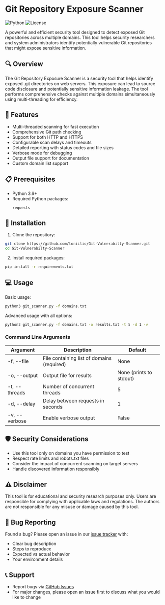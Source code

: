 # Git Repository Exposure Scanner
![Python](https://img.shields.io/badge/python-v3.6+-blue.svg)
![License](https://img.shields.io/badge/license-MIT-green.svg)

A powerful and efficient security tool designed to detect exposed Git repositories across multiple domains. This tool helps security researchers and system administrators identify potentially vulnerable Git repositories that might expose sensitive information.

## 🔍 Overview

The Git Repository Exposure Scanner is a security tool that helps identify exposed .git directories on web servers. This exposure can lead to source code disclosure and potentially sensitive information leakage. The tool performs comprehensive checks against multiple domains simultaneously using multi-threading for efficiency.

## 🚀 Features

- Multi-threaded scanning for fast execution
- Comprehensive Git path checking
- Support for both HTTP and HTTPS
- Configurable scan delays and timeouts
- Detailed reporting with status codes and file sizes
- Verbose mode for debugging
- Output file support for documentation
- Custom domain list support

## 📋 Prerequisites

- Python 3.6+
- Required Python packages:
  ```
  requests
  ```

## 🔧 Installation

1. Clone the repository:
```bash
git clone https://github.com/toniilic/Git-Vulnerabilty-Scanner.git
cd Git-Vulnerabilty-Scanner
```

2. Install required packages:
```bash
pip install -r requirements.txt
```

## 💻 Usage

Basic usage:
```bash
python3 git_scanner.py -f domains.txt
```

Advanced usage with all options:
```bash
python3 git_scanner.py -f domains.txt -o results.txt -t 5 -d 1 -v
```

### Command Line Arguments

| Argument | Description | Default |
|----------|-------------|---------|
| -f, --file | File containing list of domains (required) | None |
| -o, --output | Output file for results | None (prints to stdout) |
| -t, --threads | Number of concurrent threads | 5 |
| -d, --delay | Delay between requests in seconds | 1 |
| -v, --verbose | Enable verbose output | False |

## 🛡️ Security Considerations

- Use this tool only on domains you have permission to test
- Respect rate limits and robots.txt files
- Consider the impact of concurrent scanning on target servers
- Handle discovered information responsibly

## ⚠️ Disclaimer

This tool is for educational and security research purposes only. Users are responsible for complying with applicable laws and regulations. The authors are not responsible for any misuse or damage caused by this tool.

## 🐛 Bug Reporting

Found a bug? Please open an issue in our [issue tracker](https://github.com/toniilic/Git-Vulnerabilty-Scanner/issues) with:
- Clear bug description
- Steps to reproduce
- Expected vs actual behavior
- Your environment details

## 📞 Support

- Report bugs via [GitHub Issues](https://github.com/toniilic/Git-Vulnerabilty-Scanner/issues)
- For major changes, please open an issue first to discuss what you would like to change
